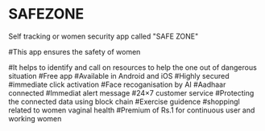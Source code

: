 # SAFEZONE
Self tracking or women security app called "SAFE ZONE"

#This app ensures the safety of women

#It helps to identify and call on resources to help the one out of dangerous situation
#Free app
#Available in Android and iOS
#Highly secured
#immediate click activation
#Face recoganisation by AI
#Aadhaar connected
#Immediat alert message
#24×7 customer service
#Protecting the connected data using block chain
#Exercise guidence
#shoppingl related to women vaginal health
#Premium of Rs.1 for continuous user and working women
  
